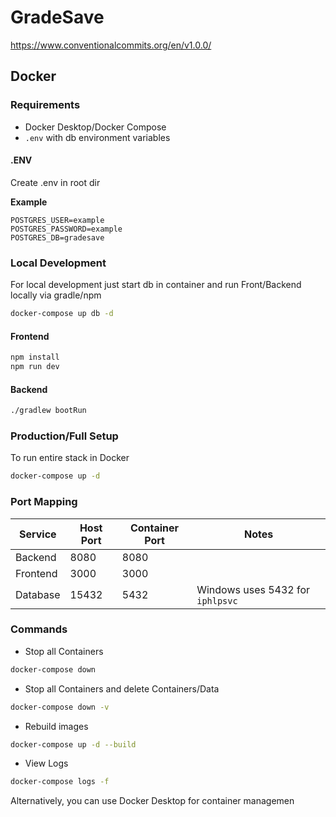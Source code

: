 # GradeSave
https://www.conventionalcommits.org/en/v1.0.0/

## Docker

### Requirements

- Docker Desktop/Docker Compose
- `.env` with db environment variables

#### .ENV

Create .env in root dir

**Example**

```.env
POSTGRES_USER=example
POSTGRES_PASSWORD=example
POSTGRES_DB=gradesave
```


### Local Development

For local development just start db in container and run Front/Backend locally via gradle/npm

```bash
docker-compose up db -d
```

#### Frontend

```bash
npm install
npm run dev
```

#### Backend

```bash
./gradlew bootRun
```

### Production/Full Setup

To run entire stack in Docker

```bash
docker-compose up -d
```

### Port Mapping

| Service  | Host Port | Container Port | Notes                            |
|----------|-----------|----------------|----------------------------------|
| Backend  | 8080      | 8080           |                                  |
| Frontend | 3000      | 3000           |                                  |
| Database | 15432     | 5432           | Windows uses 5432 for `iphlpsvc` |


### Commands

- Stop all Containers

```bash
docker-compose down
```

- Stop all Containers and delete Containers/Data

```bash
docker-compose down -v
```

- Rebuild images

```bash
docker-compose up -d --build
```

- View Logs

```bash
docker-compose logs -f
```

Alternatively, you can use Docker Desktop for container managemen